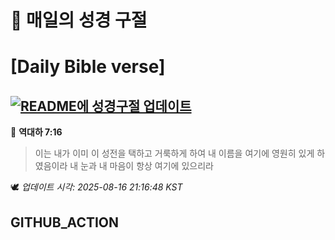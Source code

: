 # 🙏 매일의 성경 구절
# [Daily Bible verse]
## [![README에 성경구절 업데이트](https://github.com/DONGSUKA/first_test/actions/workflows/update-readme-bible.yml/badge.svg)](https://github.com/DONGSUKA/first_test/actions/workflows/update-readme-bible.yml)
<!-- START_BIBLE_VERSE -->
📖 **역대하 7:16**
> 이는 내가 이미 이 성전을 택하고 거룩하게 하여 내 이름을 여기에 영원히 있게 하였음이라 내 눈과 내 마음이 항상 여기에 있으리라

🕊️ _업데이트 시각: 2025-08-16 21:16:48 KST_
  <!-- END_BIBLE_VERSE -->
## GITHUB_ACTION
